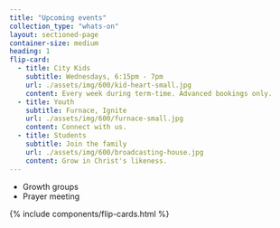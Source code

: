 ```yaml
---
title: "Upcoming events"
collection_type: "whats-on"
layout: sectioned-page
container-size: medium
heading: 1
flip-card:
  - title: City Kids
    subtitle: Wednesdays, 6:15pm - 7pm
    url: ./assets/img/600/kid-heart-small.jpg
    content: Every week during term-time. Advanced bookings only.
  - title: Youth
    subtitle: Furnace, Ignite
    url: ./assets/img/600/furnace-small.jpg
    content: Connect with us.
  - title: Students
    subtitle: Join the family
    url: ./assets/img/600/broadcasting-house.jpg
    content: Grow in Christ's likeness.
---
```


 - Growth groups
 - Prayer meeting

{% include components/flip-cards.html %}
